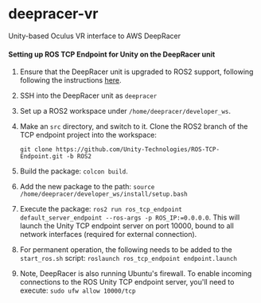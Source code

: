 # deepracer-vr
Unity-based Oculus VR interface to AWS DeepRacer

#### Setting up ROS TCP Endpoint for Unity on the DeepRacer unit

1. Ensure that the DeepRacer unit is upgraded to ROS2 support, following following the instructions [here](https://docs.aws.amazon.com/deepracer/latest/developerguide/deepracer-ubuntu-update-instructions.html).

2. SSH into the DeepRacer unit as `deepracer`

3. Set up a ROS2 workspace under `/home/deepracer/developer_ws`.

4. Make an `src` directory, and switch to it. Clone the ROS2 branch of the TCP endpoint project into the workspace:

   ```
   git clone https://github.com/Unity-Technologies/ROS-TCP-Endpoint.git -b ROS2
   ```

5. Build the package: `colcon build`.
6. Add the new package to the path: `source /home/deepracer/developer_ws/install/setup.bash`
7. Execute the package: `ros2 run ros_tcp_endpoint default_server_endpoint --ros-args -p ROS_IP:=0.0.0.0`. This will launch the Unity TCP endpoint server on port 10000, bound to all network interfaces (required for external connection).
8. For permanent operation, the following needs to be added to the `start_ros.sh` script: `roslaunch ros_tcp_endpoint endpoint.launch`
9. Note, DeepRacer is also running Ubuntu's firewall. To enable incoming connections to the ROS Unity TCP endpoint server, you'll need to execute: `sudo ufw allow 10000/tcp`

